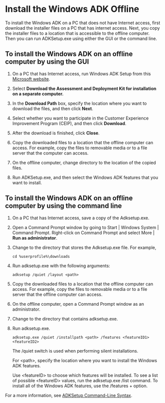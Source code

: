 # Install the Windows ADK Offline

To install the Windows ADK on a PC that does not have Internet access, first download the installer files on a PC that has internet access. Next, you copy the installer files to a location that is accessible to the offline computer. Then you can run ADKSetup.exe using either the GUI or the command line.

## To install the Windows ADK on an offline computer by using the GUI
1. On a PC that has Internet access, run Windows ADK Setup from this [Microsoft website](https://developer.microsoft.com/en-us/windows/hardware/windows-assessment-deployment-kit).
2. Select **Download the Assessment and Deployment Kit for installation on a separate computer.**
3. In the **Download Path** box, specify the location where you want to download the files, and then click **Next**.
4. Select whether you want to participate in the Customer Experience Improvement Program (CEIP), and then click **Download**. 
5. After the download is finished, click **Close**.
6. Copy the downloaded files to a location that the offline computer can access.
    For example, copy the files to removable media or to a file server that the computer can access.

7. On the offline computer, change directory to the location of the copied files.
8. Run ADKSetup.exe, and then select the Windows ADK features that you want to install.

## To install the Windows ADK on an offline computer by using the command line
1. On a PC that has Internet access, save a copy of the Adksetup.exe.
2. Open a Command Prompt window by going to Start | Windows System | Command Prompt. Right-click on Command Prompt and select More | **Run as administrator**.
3. Change to the directory that stores the Adksetup.exe file.
    For example,
    
    ```
    cd %userprofile%\downloads
    ```

4. Run adksetup.exe with the following arguments:

    ```
    adksetup /quiet /layout <path>
    ```

5. Copy the downloaded files to a location that the offline computer can access.
    For example, copy the files to removable media or to a file server that the offline computer can access.
6. On the offline computer, open a Command Prompt window as an administrator.
7. Change to the directory that contains adksetup.exe.
8. Run adksetup.exe. 

    ```
    adksetup.exe /quiet /installpath <path> /features <featureID1><featureID2>
    ```
    The /quiet switch is used when performing silent installations.

    For \<path>, specify the location where you want to install the Windows ADK features.
    
    Use \<featureID> to choose which features will be installed. To see a list of possible \<featureID> values, run the adksetup.exe /list command. To install all of the Windows ADK features, use the /features + option.

For a more information, see [ADKSetup Command-Line Syntax](https://technet.microsoft.com/en-us/library/dn621910.aspx).